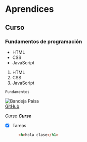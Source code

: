 # Aprendices
## Curso
### Fundamentos  de programación

- HTML
- CSS
- JavaScript

1. HTML
2. CSS
3. JavaScript

~~~
Fundamentos
~~~

![Bandeja Paisa](https://cdn.kiwilimon.com/recetaimagen/37504/th5-640x640-47373.jpg)<br>
[GitHub](https://github.com)

*Curso*
***Curso***

- [x] Tareas


 ```html 
       <h>hola clase</h1>
```
 
